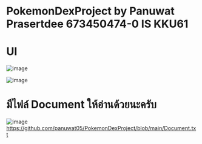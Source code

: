 # PokemonDexProject by Panuwat Prasertdee 673450474-0 IS KKU61


# UI
![image](https://github.com/user-attachments/assets/3b5cb883-7bff-4a1b-aaa4-067f0d3ccdff)


![image](https://github.com/user-attachments/assets/7b8210cd-84d9-4ad9-b778-3545b2d49fd2)

# มีไฟล์ Document ให้อ่านด้วยนะครับ

![image](https://github.com/user-attachments/assets/97412a4c-0229-4f9f-87d8-79573922f7e1)
https://github.com/panuwat05/PokemonDexProject/blob/main/Document.txt


 
